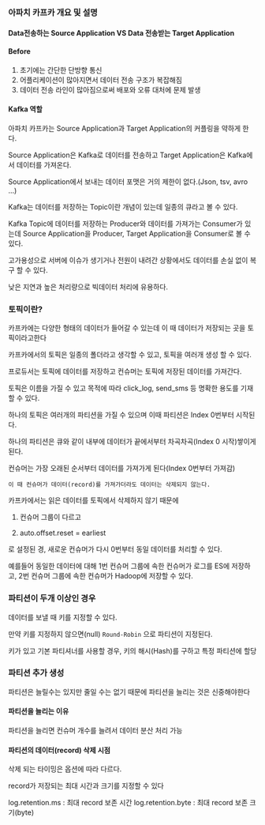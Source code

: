 ### 아파치 카프카 개요 및 설명

#### Data전송하는 Source Application VS Data 전송받는 Target Application

#### Before
1. 초기에는 간단한 단방향 통신
2. 어플리케이션이 많아지면서 데이터 전송 구조가 복잡해짐 
3. 데이터 전송 라인이 많아짐으로써 배포와 오류 대처에 문제 발생

#### Kafka 역할
아파치 카프카는 Source Application과 Target Application의 커플링을 약하게 한다.

Source Application은 Kafka로 데이터를 전송하고 Target Application은 Kafka에서 데이터를 가져온다.

Source Application에서 보내는 데이터 포맷은 거의 제한이 없다.(Json, tsv, avro ...)

Kafka는 데이터를 저장하는 Topic이란 개념이 있는데 일종의 큐라고 볼 수 있다.

Kafka Topic에 데이터를 저장하는 Producer와 데이터를 가져가는 Consumer가 있는데 Source Application을 Producer, Target Application을 Consumer로 볼 수 있다.

고가용성으로 서버에 이슈가 생기거나 전원이 내려간 상황에서도 데이터를 손실 없이 복구 할 수 있다.

낮은 지연과 높은 처리량으로 빅데이터 처리에 유용하다.


### 토픽이란?

카프카에는 다양한 형태의 데이터가 들어갈 수 있는데 이 때 데이터가 저장되는 곳을 토픽이라고한다

카프카에서의 토픽은 일종의 폴더라고 생각할 수 있고, 토픽을 여러개 생성 할 수 있다. 

프로듀서는 토픽에 데이터를 저장하고 컨슈머는 토픽에 저장된 데이터를 가져간다.

토픽은 이름을 가질 수 있고 목적에 따라 click_log, send_sms 등 명확한 용도를 기재할 수 있다.

하나의 토픽은 여러개의 파티션을 가질 수 있으며 이때 파티션은 Index 0번부터 시작된다.

하나의 파티션은 큐와 같이 내부에 데이터가 끝에서부터 차곡차곡(Index 0 시작)쌓이게 된다.

컨슈머는 가장 오래된 순서부터 데이터를 가져가게 된다(Index 0번부터 가져감)

`이 때 컨슈머가 데이터(record)를 가져가더라도 데이터는 삭제되지 않는다.`

카프카에서는 읽은 데이터를 토픽에서 삭제하지 않기 때문에

1. 컨슈머 그룹이 다르고

2. auto.offset.reset = earliest

로 설정된 경, 새로운 컨슈머가 다시 0번부터 동일 데이터를 처리할 수 있다.

예를들어 동일한 데이터에 대해 1번 컨슈머 그룹에 속한 컨슈머가 로그를 ES에 저장하고, 2번 컨슈머 그룹에 속한 컨슈머가 Hadoop에 저장할 수 있다.

### 파티션이 두개 이상인 경우

데이터를 보낼 때 키를 지정할 수 있다.

만약 키를 지정하지 않으면(null) `Round-Robin` 으로 파티션이 지정된다.

키가 있고 기본 파티셔너를 사용할 경우, 키의 해시(Hash)를 구하고 특정 파티션에 할당

### 파티션 추가 생성

파티션은 늘릴수는 있지만 줄일 수는 없기 때문에 파티션을 늘리는 것은 신중해야한다

#### 파티션을 늘리는 이유

파티션을 늘리면 컨슈머 개수를 늘려서 데이터 분산 처리 가능

#### 파티션의 데이터(record) 삭제 시점

삭제 되는 타이밍은 옵션에 따라 다르다.

record가 저장되는 최대 시간과 크기를 지정할 수 있다

log.retention.ms : 최대 record 보존 시간
log.retention.byte : 최대 record 보존 크기(byte)